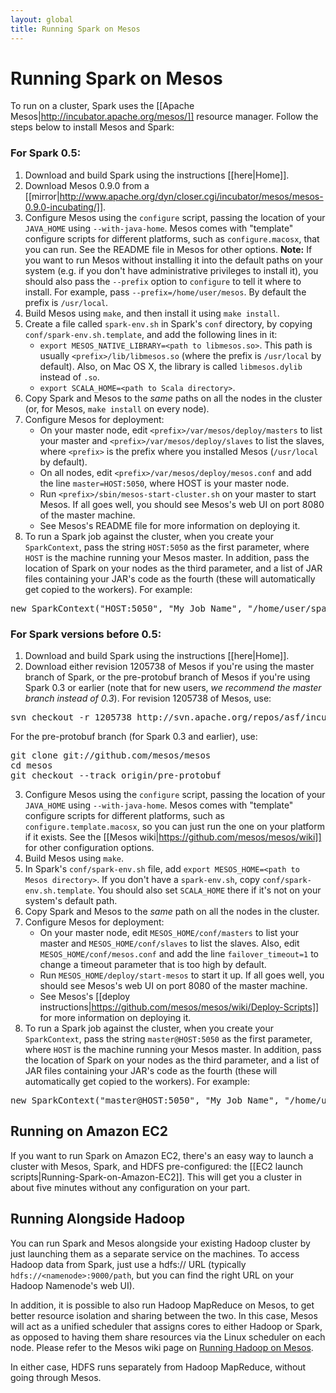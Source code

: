 ```yaml
---
layout: global
title: Running Spark on Mesos
---
```

# Running Spark on Mesos

To run on a cluster, Spark uses the [[Apache Mesos|http://incubator.apache.org/mesos/]] resource manager. Follow the steps below to install Mesos and Spark:

### For Spark 0.5:

1. Download and build Spark using the instructions [[here|Home]].
2. Download Mesos 0.9.0 from a [[mirror|http://www.apache.org/dyn/closer.cgi/incubator/mesos/mesos-0.9.0-incubating/]].
3. Configure Mesos using the `configure` script, passing the location of your `JAVA_HOME` using `--with-java-home`. Mesos comes with "template" configure scripts for different platforms, such as `configure.macosx`, that you can run. See the README file in Mesos for other options. **Note:** If you want to run Mesos without installing it into the default paths on your system (e.g. if you don't have administrative privileges to install it), you should also pass the `--prefix` option to `configure` to tell it where to install. For example, pass `--prefix=/home/user/mesos`. By default the prefix is `/usr/local`.
4. Build Mesos using `make`, and then install it using `make install`.
5. Create a file called `spark-env.sh` in Spark's `conf` directory, by copying `conf/spark-env.sh.template`, and add the following lines in it:
   * `export MESOS_NATIVE_LIBRARY=<path to libmesos.so>`. This path is usually `<prefix>/lib/libmesos.so` (where the prefix is `/usr/local` by default). Also, on Mac OS X, the library is called `libmesos.dylib` instead of `.so`.
   * `export SCALA_HOME=<path to Scala directory>`.
6. Copy Spark and Mesos to the _same_ paths on all the nodes in the cluster (or, for Mesos, `make install` on every node).
7. Configure Mesos for deployment:
   * On your master node, edit `<prefix>/var/mesos/deploy/masters` to list your master and `<prefix>/var/mesos/deploy/slaves` to list the slaves, where `<prefix>` is the prefix where you installed Mesos (`/usr/local` by default).
   * On all nodes, edit `<prefix>/var/mesos/deploy/mesos.conf` and add the line `master=HOST:5050`, where HOST is your master node.
   * Run `<prefix>/sbin/mesos-start-cluster.sh` on your master to start Mesos. If all goes well, you should see Mesos's web UI on port 8080 of the master machine.
   * See Mesos's README file for more information on deploying it.
8. To run a Spark job against the cluster, when you create your `SparkContext`, pass the string `HOST:5050` as the first parameter, where `HOST` is the machine running your Mesos master. In addition, pass the location of Spark on your nodes as the third parameter, and a list of JAR files containing your JAR's code as the fourth (these will automatically get copied to the workers). For example:
<pre>new SparkContext("HOST:5050", "My Job Name", "/home/user/spark", List("my-job.jar"))</pre>

### For Spark versions before 0.5:

1. Download and build Spark using the instructions [[here|Home]].
2. Download either revision 1205738  of Mesos if you're using the master branch of Spark, or the pre-protobuf branch of Mesos if you're using Spark 0.3 or earlier (note that for new users, _we recommend the master branch instead of 0.3_). For revision 1205738 of Mesos, use:
<pre>
svn checkout -r 1205738 http://svn.apache.org/repos/asf/incubator/mesos/trunk mesos
</pre>
For the pre-protobuf branch (for Spark 0.3 and earlier), use:
<pre>git clone git://github.com/mesos/mesos
cd mesos
git checkout --track origin/pre-protobuf</pre>
3. Configure Mesos using the `configure` script, passing the location of your `JAVA_HOME` using `--with-java-home`. Mesos comes with "template" configure scripts for different platforms, such as `configure.template.macosx`, so you can just run the one on your platform if it exists. See the [[Mesos wiki|https://github.com/mesos/mesos/wiki]] for other configuration options.
4. Build Mesos using `make`.
5. In Spark's `conf/spark-env.sh` file, add `export MESOS_HOME=<path to Mesos directory>`. If you don't have a `spark-env.sh`, copy `conf/spark-env.sh.template`. You should also set `SCALA_HOME` there if it's not on your system's default path.
6. Copy Spark and Mesos to the _same_ path on all the nodes in the cluster.
7. Configure Mesos for deployment:
   * On your master node, edit `MESOS_HOME/conf/masters` to list your master and `MESOS_HOME/conf/slaves` to list the slaves. Also, edit `MESOS_HOME/conf/mesos.conf` and add the line `failover_timeout=1` to change a timeout parameter that is too high by default. 
   * Run `MESOS_HOME/deploy/start-mesos` to start it up. If all goes well, you should see Mesos's web UI on port 8080 of the master machine.
   * See Mesos's [[deploy instructions|https://github.com/mesos/mesos/wiki/Deploy-Scripts]] for more information on deploying it.
8. To run a Spark job against the cluster, when you create your `SparkContext`, pass the string `master@HOST:5050` as the first parameter, where `HOST` is the machine running your Mesos master. In addition, pass the location of Spark on your nodes as the third parameter, and a list of JAR files containing your JAR's code as the fourth (these will automatically get copied to the workers). For example:
<pre>new SparkContext("master@HOST:5050", "My Job Name", "/home/user/spark", List("my-job.jar"))</pre>

## Running on Amazon EC2

If you want to run Spark on Amazon EC2, there's an easy way to launch a cluster with Mesos, Spark, and HDFS pre-configured: the [[EC2 launch scripts|Running-Spark-on-Amazon-EC2]]. This will get you a cluster in about five minutes without any configuration on your part.

## Running Alongside Hadoop

You can run Spark and Mesos alongside your existing Hadoop cluster by just launching them as a separate service on the machines. To access Hadoop data from Spark, just use a hdfs:// URL (typically `hdfs://<namenode>:9000/path`, but you can find the right URL on your Hadoop Namenode's web UI).

In addition, it is possible to also run Hadoop MapReduce on Mesos, to get better resource isolation and sharing between the two. In this case, Mesos will act as a unified scheduler that assigns cores to either Hadoop or Spark, as opposed to having them share resources via the Linux scheduler on each node. Please refer to the Mesos wiki page on [Running Hadoop on Mesos](https://github.com/mesos/mesos/wiki/Running-Hadoop-on-Mesos).

In either case, HDFS runs separately from Hadoop MapReduce, without going through Mesos.
